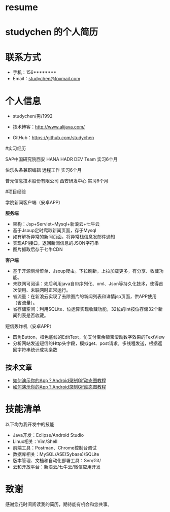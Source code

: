 # resume
# studychen 的个人简历


# 联系方式

- 手机：156******** 
- Email：studychen@foxmail.com 


# 个人信息

 - studychen/男/1992
 
 - 技术博客：http://www.alijava.com/
 
 - GitHub：https://github.com/studychen 


#实习经历

SAP中国研究院西安         HANA HADR DEV Team            实习6个月

伯乐头条兼职编辑 远程工作 实习6个月

普元信息技术股份有限公司     西安研发中心                 实习8个月


#项目经验

学院新闻客户端（安卓APP）

**服务端**
- 架构：Jsp+Servlet+Mysql+新浪云+七牛云
- 基于Jsoup定时爬取新闻页面，存于Mysql
- 如有解析异常的新闻页面，将异常栈信息发邮件通知
- 实现API接口，返回新闻信息的JSON字符串
- 图片抓取后存于七牛CDN

**客户端**
- 基于开源侧滑菜单、Jsoup爬虫。下拉刷新，上拉加载更多，有分享、收藏功能。
- 未联网可阅读：先后利用java自带序列化、xml、Json等持久化技术，使得首次使用、未联网时正常运行。
- 省流量：在新浪云实现了去除图片的新闻列表和详情jsp页面，供APP使用（省流量）。
- 省存储空间：利用SQLite、位运算实现收藏功能，32位的int按位存储32个新闻列表是否收藏。

短信轰炸机（安卓APP）     
                      
-	圆角Button，橙色底线的EditText，仿支付宝余额宝滚动数字效果的TextView 
- 分析网站发送短信的Http头字段，模拟get、post请求，多线程发送，根据返回字符串统计成功条数 

## 技术文章

- [如何演示你的App？Android录制Gif动态图教程](http://blog.csdn.net/never_cxb/article/details/50515216)
- [如何演示你的App？Android录制Gif动态图教程](http://blog.csdn.net/never_cxb/article/details/50491558) 

# 技能清单

以下均为我开发中的技能

- Java开发：Eclipse/Android Studio
- Linux相关：Vim/Shell
- 前端工具：Postman、Chrome控制台调试
- 数据库相关：MySQL/ASE(Sybase)/SQLite
- 版本管理、文档和自动化部署工具：Svn/Git/
- 云和开放平台：新浪云/七牛云/微信应用开发

# 致谢
感谢您花时间阅读我的简历，期待能有机会和您共事。
